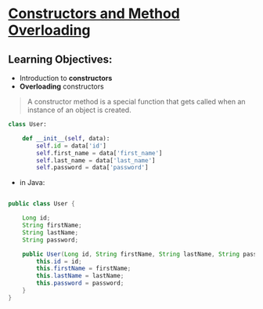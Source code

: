 # [Constructors and Method Overloading](https://login.codingdojo.com/m/315/9380/63309)

## Learning Objectives:
- Introduction to __constructors__
- __Overloading__ constructors


>A constructor method is a special function that gets called when an instance of an object is created. 

```python
class User:

    def __init__(self, data):
        self.id = data['id']
        self.first_name = data['first_name']
        self.last_name = data['last_name']
        self.password = data['password']
```

- in Java:

```java

public class User {

    Long id;
    String firstName;
    String lastName;
    String password;

    public User(Long id, String firstName, String lastName, String password){
        this.id = id;
        this.firstName = firstName;
        this.lastName = lastName;
        this.password = password;
    }
}




